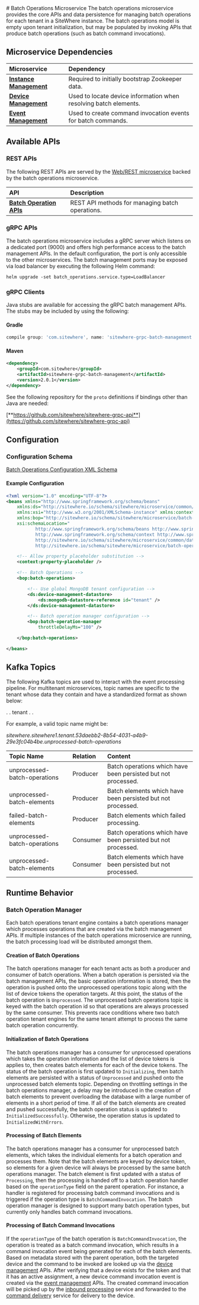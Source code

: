 <Seo/>
# Batch Operations Microservice

<MicroserviceBadge text="Multitenant Microservice" type="multitenant"/>
The batch operations microservice provides the core APIs and data persistence
for managing batch operations for each tenant in a SiteWhere instance. The batch operations
model is empty upon tenant initialization, but may be populated by invoking APIs that
produce batch operations (such as batch command invocations).

## Microservice Dependencies

| Microservice                                        | Dependency                                                       |
| :-------------------------------------------------- | :--------------------------------------------------------------- |
| **[Instance Management](./instance-management.md)** | Required to initially bootstrap Zookeeper data.                  |
| **[Device Management](./device-management.md)**     | Used to locate device information when resolving batch elements. |
| **[Event Management](./event-management.md)**       | Used to create command invocation events for batch commands.     |

## Available APIs

### REST APIs

The following REST APIs are served by the [Web/REST microservice](web-rest.md) backed by the batch
operations microservice.

| API                                                                                   | Description                                     |
| :------------------------------------------------------------------------------------ | :---------------------------------------------- |
| [**Batch Operation APIs**](http://sitewhere.io/docs/2.0.0/api2/#tag/batch-operations) | REST API methods for managing batch operations. |

### gRPC APIs

The batch operations microservice includes a gRPC server which listens on a dedicated port
(9000) and offers high performance access to the batch management APIs. In the default
configuration, the port is only accessible to the other microservices. The batch management
ports may be exposed via load balancer by executing the following Helm command:

`helm upgrade -set batch_operations.service.type=LoadBalancer`

### gRPC Clients

Java stubs are available for accessing the gRPC batch management APIs. The stubs
may be included by using the following:

#### Gradle

```groovy
compile group: 'com.sitewhere', name: 'sitewhere-grpc-batch-management', version: '2.0.1'
```

#### Maven

```xml
<dependency>
    <groupId>com.sitewhere</groupId>
    <artifactId>sitewhere-grpc-batch-management</artifactId>
    <version>2.0.1</version>
</dependency>
```

See the following repository for
the `proto` definitions if bindings other than Java are needed:

[**https://github.com/sitewhere/sitewhere-grpc-api**](https://github.com/sitewhere/sitewhere-grpc-api)

## Configuration

### Configuration Schema

[Batch Operations Configuration XML Schema](http://sitewhere.io/schema/sitewhere/microservice/batch-operations/current/batch-operations.xsd)

#### Example Configuration

```xml
<?xml version="1.0" encoding="UTF-8"?>
<beans xmlns="http://www.springframework.org/schema/beans"
	xmlns:ds="http://sitewhere.io/schema/sitewhere/microservice/common/datastore"
	xmlns:xsi="http://www.w3.org/2001/XMLSchema-instance" xmlns:context="http://www.springframework.org/schema/context"
	xmlns:bop="http://sitewhere.io/schema/sitewhere/microservice/batch-operations"
	xsi:schemaLocation="
           http://www.springframework.org/schema/beans http://www.springframework.org/schema/beans/spring-beans-3.1.xsd
           http://www.springframework.org/schema/context http://www.springframework.org/schema/context/spring-context-3.1.xsd
           http://sitewhere.io/schema/sitewhere/microservice/common/datastore http://sitewhere.io/schema/sitewhere/microservice/common/current/datastore-common.xsd
           http://sitewhere.io/schema/sitewhere/microservice/batch-operations http://sitewhere.io/schema/sitewhere/microservice/batch-operations/current/batch-operations.xsd">

	<!-- Allow property placeholder substitution -->
	<context:property-placeholder />

	<!-- Batch Operations -->
	<bop:batch-operations>

		<!-- Use global MongoDB tenant configuration -->
		<ds:device-management-datastore>
			<ds:mongodb-datastore-reference id="tenant" />
		</ds:device-management-datastore>

		<!-- Batch operation manager configuration -->
		<bop:batch-operation-manager
			throttleDelayMs="100" />

	</bop:batch-operations>

</beans>
```

## Kafka Topics

The following Kafka topics are used to interact with the event processing pipeline.
For multitenant microservices, topic names are specific to the tenant whose data
they contain and have a standardized format as shown below:

<MicroserviceBadge text="Product Id" type="multitenant"/>. <MicroserviceBadge text="Instance Id" type="multitenant"/>. tenant . <MicroserviceBadge text="Tenant UUID" type="multitenant"/>. <MicroserviceBadge text="Topic Name" type="multitenant"/>

For example, a valid topic name might be:

_sitewhere.sitewhere1.tenant.53daebb2-8b54-4031-a4b9-29e3fc04b4be.unprocessed-batch-operations_

| Topic Name                   | Relation | Content                                                       |
| :--------------------------- | :------- | :------------------------------------------------------------ |
| unprocessed-batch-operations | Producer | Batch operations which have been persisted but not processed. |
| unprocessed-batch-elements   | Producer | Batch elements which have been persisted but not processed.   |
| failed-batch-elements        | Producer | Batch elements which failed processing.                       |
| unprocessed-batch-operations | Consumer | Batch operations which have been persisted but not processed. |
| unprocessed-batch-elements   | Consumer | Batch elements which have been persisted but not processed.   |

## Runtime Behavior

### Batch Operation Manager

Each batch operations tenant engine contains a batch operations manager which processes
operations that are created via the batch management APIs. If multiple instances of the
batch operations microservice are running, the batch processing load will be distributed
amongst them.

#### Creation of Batch Operations

The batch operations manager for each tenant acts as both a producer and consumer of batch
operations. When a batch operation is persisted via the batch management APIs, the basic
operation information is stored, then the operation is pushed onto the unprocessed operations
topic along with the list of device tokens the operation targets. At this point, the status
of the batch operation is `Unprocessed`. The unprocessed batch operations topic is keyed
with the batch operation id so that operations are always processed by the same consumer.
This prevents race conditions where two batch operation tenant engines for the same tenant
attempt to process the same batch operation concurrently.

#### Initialization of Batch Operations

The batch operations manager has a consumer for unprocessed operations which takes the
operation information and the list of device tokens is applies to, then creates batch
elements for each of the device tokens. The status of the batch operation is first updated
to `Initializing`, then batch elements are persisted with a status of `Unprocessed` and
pushed onto the unprocessed batch elements topic. Depending on throttling settings in
the batch operations manager, a delay may be introduced in the creation of batch elements
to prevent overloading the database with a large number of elements in a short period of
time. If all of the batch elements are created and pushed successfully, the batch operation
status is updated to `InitializedSuccessfully`. Otherwise, the operation status is updated
to `InitializedWithErrors`.

#### Processing of Batch Elements

The batch operations manager has a consumer for unprocessed batch elements, which takes
the individual elements for a batch operation and processes them. Note that the batch elements
are keyed by device token, so elements for a given device will always be processed by the
same batch operations manager. The batch element is first updated with a status of
`Processing`, then the processing is handed off to a batch operation handler based on
the `operationType` field on the parent operation. For instance, a handler is registered
for processing batch command invocations and is triggered if the operation type is
`BatchCommandInvocation`. The batch operation manager is designed to support many batch
operation types, but currently only handles batch command invocations.

#### Processing of Batch Command Invocations

If the `operationType` of the batch operation is `BatchCommandInvocation`, the operation is
treated as a batch command invocation, which results in a command invocation event being
generated for each of the batch elements. Based on metadata stored with the parent operation,
both the targeted device and the command to be invoked are looked up via the
[device management](./device-management.md) APIs. After verifying that a device exists
for the token and that it has an active assignment, a new device command invocation event
is created via the [event management](./event-management.md) APIs. The created command invocation
will be picked up by the [inbound processing](./inbound-processing.md) service and forwarded
to the [command delivery](./command-delivery.md) service for delivery to the device.
